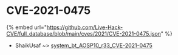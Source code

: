 # CVE-2021-0475
{% embed url="https://github.com/Live-Hack-CVE/full_database/blob/main/cves/2021/CVE-2021-0475.json" %}

* ShaikUsaf ~> [system_bt_AOSP10_r33_CVE-2021-0475](https://www.alice-snow.ru/2021/database/cve-2021-0475/system_bt_aosp10_r33_cve-2021-0475-shaikusaf)